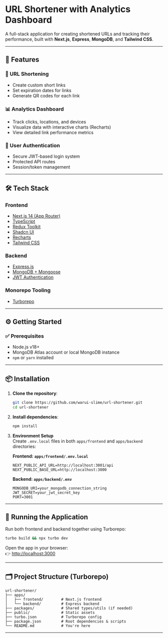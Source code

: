 # URL Shortener with Analytics Dashboard

A full-stack application for creating shortened URLs and tracking their performance, built with **Next.js**, **Express**, **MongoDB**, and **Tailwind CSS**.

---

## 🚀 Features

### 🔗 URL Shortening
- Create custom short links  
- Set expiration dates for links  
- Generate QR codes for each link

### 📊 Analytics Dashboard
- Track clicks, locations, and devices  
- Visualize data with interactive charts (Recharts)  
- View detailed link performance metrics

### 🔐 User Authentication
- Secure JWT-based login system  
- Protected API routes  
- Session/token management

---

## 🛠️ Tech Stack

### **Frontend**
- [Next.js 14 (App Router)](https://nextjs.org/)
- [TypeScript](https://www.typescriptlang.org/)
- [Redux Toolkit](https://redux-toolkit.js.org/)
- [Shadcn UI](https://ui.shadcn.com/)
- [Recharts](https://recharts.org/)
- [Tailwind CSS](https://tailwindcss.com/)

### **Backend**
- [Express.js](https://expressjs.com/)
- [MongoDB + Mongoose](https://mongoosejs.com/)
- [JWT Authentication](https://jwt.io/)

### **Monorepo Tooling**
- [Turborepo](https://turbo.build/repo)

---

## ⚙️ Getting Started

### ✅ Prerequisites
- Node.js v18+
- MongoDB Atlas account or local MongoDB instance
- `npm` or `yarn` installed

---

## 📦 Installation

1. **Clone the repository**:
   ```bash
   git clone https://github.com/warui-slime/url-shortener.git
   cd url-shortener
   ```

2. **Install dependencies**:
   ```bash
   npm install
   ```

3. **Environment Setup**  
   Create `.env.local` files in both `apps/frontend` and `apps/backend` directories:

   **Frontend: `apps/frontend/.env.local`**
   ```env
   NEXT_PUBLIC_API_URL=http://localhost:3001/api
   NEXT_PUBLIC_BASE_URL=http://localhost:3000
   ```

   **Backend: `apps/backend/.env`**
   ```env
   MONGODB_URI=your_mongodb_connection_string
   JWT_SECRET=your_jwt_secret_key
   PORT=3001
   ```

---

## 🧪 Running the Application

Run both frontend and backend together using Turborepo:

```bash
turbo build && npx turbo dev
```

Open the app in your browser:  
👉 [http://localhost:3000](http://localhost:3000)

---

## 🗂 Project Structure (Turborepo)
```
url-shortener/
├── apps/
│   ├── frontend/        # Next.js frontend
│   └── backend/         # Express backend
├── packages/            # Shared types/utils (if needed)
├── public/              # Static assets
├── turbo.json           # Turborepo config
├── package.json         # Root dependencies & scripts
└── README.md            # You're here
```

---

